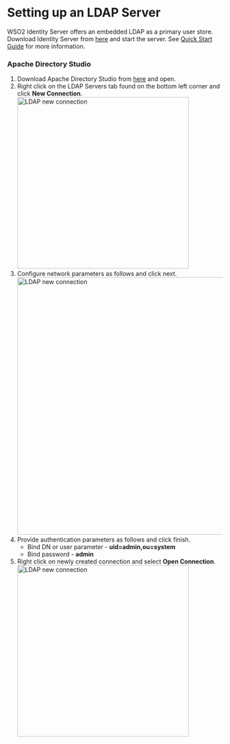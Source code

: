 # Setting up an LDAP Server

WSO2 Identity Server offers an embedded LDAP as a primary user store. Download Identity Server from [here](https://wso2.com/identity-and-access-management/) and start the server. See [Quick Start Guide](https://is.docs.wso2.com/en/5.10.0/get-started/quick-start-guide/) for more information.

### Apache Directory Studio

1. Download Apache Directory Studio from [here](http://directory.apache.org/studio/) and open.
2. Right click on the LDAP Servers tab found on the bottom left corner and click **New Connection**.<br>
    <img src="{{base_path}}/assets/img/integrate/connectors/ldap_connector/ds_create_new_connection.png" title="LDAP new connection" width="400" alt="LDAP new connection"/>
3. Configure network parameters as follows and click next.<br>
    <img src="{{base_path}}/assets/img/integrate/connectors/ldap_connector/creating_a_new_connection.png" title="LDAP new connection" width="600" alt="LDAP new connection"/>
4. Provide authentication parameters as follows and click finish.
    * Bind DN or user parameter - **uid=admin,ou=system**
    * Bind password - **admin**
5. Right click on newly created connection and select **Open Connection**.<br>
    <img src="{{base_path}}/assets/img/integrate/connectors/ldap_connector/open_connection.png" title="LDAP new connection" width="400" alt="LDAP new connection"/>